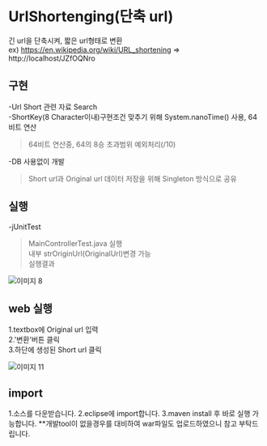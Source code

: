 
# UrlShortenging(단축 url)
긴 url을 단축시켜, 짧은 url형태로 변환  
ex) https://en.wikipedia.org/wiki/URL_shortening => http://localhost/JZfOQNro  



## 구현
-Url Short 관련 자료 Search  
-ShortKey(8 Character이내)구현조건 맞추기 위해 System.nanoTime() 사용, 64비트 연산  
>64비트 연산중, 64의 8승 초과범위 예외처리(/10)  

-DB 사용없이 개발  
>Short url과 Original url 데이터 저장을 위해 Singleton 방식으로 공유  


## 실행 
-jUnitTest  
>MainControllerTest.java 실행  
>내부 strOriginUrl(OriginalUrl)변경 가능  
>실행결과  
  
![이미지 8](https://user-images.githubusercontent.com/35560053/63237454-0d383a00-c27d-11e9-8990-53fe7c0c74bb.jpg)



## web 실행 
1.textbox에 Original url 입력  
2.'변환'버튼 클릭  
3.하단에 생성된 Short url 클릭  

![이미지 11](https://user-images.githubusercontent.com/35560053/63228192-ab4ee480-c22a-11e9-9085-8cebe2241dda.jpg)



## import
1.소스를 다운받습니다.
2.eclipse에 import합니다.
3.maven install 후 바로 실행 가능합니다.
**개발tool이 없을경우를 대비하여 war파일도 업로드하였으니 참고 부탁드립니다.
